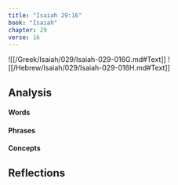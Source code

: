 ```yaml
---
title: "Isaiah 29:16"
book: "Isaiah"
chapter: 29
verse: 16
---
```

![[/Greek/Isaiah/029/Isaiah-029-016G.md#Text]]
![[/Hebrew/Isaiah/029/Isaiah-029-016H.md#Text]]

## Analysis

#### Words

#### Phrases

#### Concepts

## Reflections

